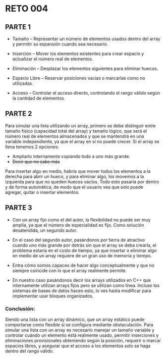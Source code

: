 # RETO 004 

## PARTE 1

- Tamaño – Representar un número de elementos usados dentro del array y permitir su expansión cuando sea necesario.

- Inserción – Mover los elementos existentes para crear espacio y actualizar el número real de elementos.

- Eliminación – Desplazar los elementos siguientes para eliminar huecos.

- Espacio Libre – Reservar posiciones vacías o marcarlas como no utilizadas.

- Acceso – Controlar el acceso directo, controlando el rango válido según la cantidad de elementos.

## PARTE 2

Para simular una lista utilizando un array, primero se debe distinguir entre tamaño físico (capacidad total del array) y tamaño lógico, que será el número real de elementos almacenados y que se mantendrá en una variable independiente, ya que el array en sí no puede crecer. Si el array se llena tenemos 2 opciones:

- Ampliarlo internamente copiando todo a uno más grande.
- ~~Decir que no cabe más~~

Para insertar algo en medio, habría que mover todos los elementos a la derecha para abrir un hueco, y para eliminar algo, los movemos a la izquierda para que no queden huecos vacíos. Todo esto pasaría por dentro y de forma automática, de modo que el usuario vea que solo puede agregar, quitar o insertar elementos.

## PARTE 3

- Con un array fijo como el del autor, la flexibilidad no puede ser muy amplia, ya que el número de especialidad es fijo. Como solución desatendida, un segundo autor.

- En el caso del segundo autor, pasándonos por tierra de atractivo cuando uno más grande por detrás sin que el array se deba crearla, el problema estaría en el costo de tiempo, ya que insertar o eliminar algo en medio de un array requiere de un gran uso de memoria y tiempo.

- Entra cómo somos capaces de hacer algo conceptualmente y que no siempre coincide con lo que el array realmente permite.

- En nuestro caso pasándonos decir los arrays utilizados en C++ que internamente utilizan arrays fijos pero se utilizan como línea. Incluso los sistemas de bases de datos hacen esto, lo ves hasta modificar para implementar usar bloques organizados.

### Conclusión:

Siendo una lista con un array dinámico, que un array estático puede comportarse como flexible si se configura mediante obstaculación. Para simular una lista con un array es necesario manejar un tamaño variable y controlar cuándo un elemento está realmente usado, permitir inserciones y eliminaciones provisionales obteniendo según la posición, requerir o marcar espacios libres, y asegurar que el acceso a los elementos solo se haga dentro del rango válido.
